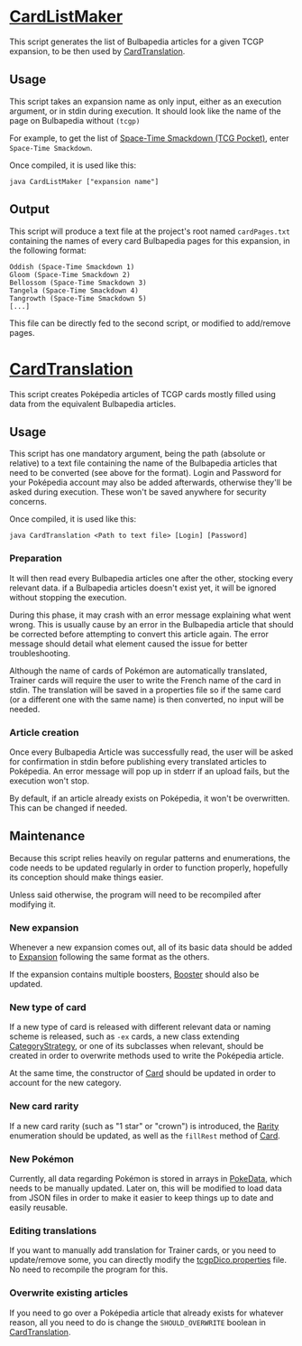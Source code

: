 # [CardListMaker](./CardListMaker.java)

This script generates the list of Bulbapedia articles for a given TCGP expansion, to be then used by [CardTranslation](./CardTranslation.java).

## Usage

This script takes an expansion name as only input, either as an execution argument, or in stdin during execution.
It should look like the name of the page on Bulbapedia without `(tcgp)`

For example, to get the list of [Space-Time Smackdown (TCG Pocket)](https://bulbapedia.bulbagarden.net/wiki/Space-Time_Smackdown_(TCG_Pocket)),
enter `Space-Time Smackdown`.

Once compiled, it is used like this:
```shell
java CardListMaker ["expansion name"]
```

## Output

This script will produce a text file at the project's root named `cardPages.txt` containing the names of every card Bulbapedia
pages for this expansion, in the following format:
```text
Oddish (Space-Time Smackdown 1)
Gloom (Space-Time Smackdown 2)
Bellossom (Space-Time Smackdown 3)
Tangela (Space-Time Smackdown 4)
Tangrowth (Space-Time Smackdown 5)
[...]
```

This file can be directly fed to the second script, or modified to add/remove pages.

# [CardTranslation](./CardTranslation.java)

This script creates Poképedia articles of TCGP cards mostly filled using data from the equivalent Bulbapedia articles.

## Usage

This script has one mandatory argument, being the path (absolute or relative) to a text file containing the name of the
Bulbapedia articles that need to be converted (see above for the format). Login and Password for your Poképedia account
may also be added afterwards, otherwise they'll be asked during execution. These won't be saved anywhere for security concerns.

Once compiled, it is used like this:
```shell
java CardTranslation <Path to text file> [Login] [Password]
```

### Preparation
It will then read every Bulbapedia articles one after the other, stocking every relevant data. if a Bulbapedia articles
doesn't exist yet, it will be ignored without stopping the execution.

During this phase, it may crash with an error message explaining what went wrong. 
This is usually cause by an error in the Bulbapedia article that should be corrected before attempting to convert this
article again. The error message should detail what element caused the issue for better troubleshooting.

Although the name of cards of Pokémon are automatically translated, Trainer cards will require the user to write the French
name of the card in stdin. The translation will be saved in a properties file so if the same card (or a different one
with the same name) is then converted, no input will be needed.

### Article creation
Once every Bulbapedia Article was successfully read, the user will be asked for confirmation in stdin before publishing
every translated articles to Poképedia. An error message will pop up in stderr if an upload fails, but the execution won't stop.

By default, if an article already exists on Poképedia, it won't be overwritten. This can be changed if needed.

## Maintenance

Because this script relies heavily on regular patterns and enumerations, the code needs to be updated regularly in order
to function properly, hopefully its conception should make things easier.

Unless said otherwise, the program will need to be recompiled after modifying it.

### New expansion
Whenever a new expansion comes out, all of its basic data should be added to [Expansion](./enums/Expansion.java) following
the same format as the others.

If the expansion contains multiple boosters, [Booster](./enums/Booster.java) should also be
updated.

### New type of card
If a new type of card is released with different relevant data or naming scheme is released, such as `-ex` cards, a new
class extending [CategoryStrategy](./category/CategoryStrategy.java), or one of its subclasses when relevant, should be
created in order to overwrite methods used to write the Poképedia article.

At the same time, the constructor of [Card](./card/Card.java) should be updated in order to account for the new category.

### New card rarity
If a new card rarity (such as "1 star" or "crown") is introduced, the [Rarity](./enums/Rarity.java) enumeration should be
updated, as well as the `fillRest` method of [Card](./card/Card.java).

### New Pokémon
Currently, all data regarding Pokémon is stored in arrays in [PokeData](../utilitaire/PokeData.java), which needs to be
manually updated. Later on, this will be modified to load data from JSON files in order to make it easier to keep things
up to date and easily reusable.

### Editing translations
If you want to manually add translation for Trainer cards, or you need to update/remove some, you can directly modify the
[tcgpDico.properties](../../ressources/tcgpDico.properties) file. No need to recompile the program for this.

### Overwrite existing articles
If you need to go over a Poképedia article that already exists for whatever reason, all you need to do is change the
`SHOULD_OVERWRITE` boolean in [CardTranslation](./CardTranslation.java).
